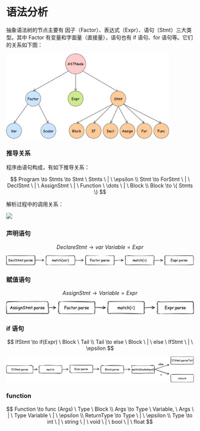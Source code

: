# 语法分析

抽象语法树的节点主要有 因子（Factor）、表达式（Expr）、语句（Stmt）三大类型。其中 Factor 有变量和字面量（直接量），语句也有 if 语句、for 语句等。它们的关系如下图：

<img class="img-mid" src="https://raw.githubusercontent.com/yamsfeer/pic-bed/master/008i3skNgy1gx3fqrjbemj30f807xjro.jpg" style="zoom:80%;" />

### 推导关系

程序由语句构成，有如下推导关系：

$$
Program \to Stmts \to Stmt \ Stmts \ | \ \epsilon \\
Stmt \to ForStmt \ | \ DeclStmt \ | \ AssignStmt \ | \ Function \ \dots \ | \ Block \\
Block \to \{ Stmts \}
$$

解析过程中的调用关系：

<img class="img-mid" src="https://raw.githubusercontent.com/yamsfeer/pic-bed/master/008i3skNgy1gx3fqpvm4wj30gs06ymxf.jpg"  />

### 声明语句

$$
DeclareStmt \to var \ Variable = Expr
$$

![](https://raw.githubusercontent.com/yamsfeer/pic-bed/master/008i3skNgy1gx3fqsg90dj30jl011wef.jpg)

### 赋值语句

$$
AssignStmt \to Variable = Expr
$$

![](https://raw.githubusercontent.com/yamsfeer/pic-bed/master/008i3skNgy1gx3fqop3rwj30fj011gli.jpg)

### if 语句

$$
IfStmt \to if(Expr) \ Block \ Tail \\
Tail \to else \ Block \ | \ else \ IfStmt \ | \ \epsilon
$$

![](https://raw.githubusercontent.com/yamsfeer/pic-bed/master/008i3skNgy1gx3fqnu6i6j30om03e3ym.jpg)

### function

$$
Function \to func (Args) \ Type \ Block \\
Args \to Type \ Variable, \ Args \ | \ Type Variable \ | \ \epsilon \\
ReturnType \to Type \ | \ \epsilon \\
Type \to int \ | \ string \ | \ void \ | \ bool \ | \ float
$$